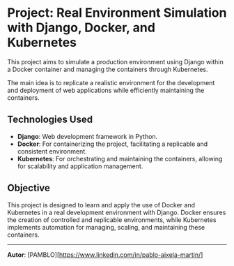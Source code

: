 # Project: Real Environment Simulation with Django, Docker, and Kubernetes

This project aims to simulate a production environment using Django within a Docker container and managing the containers through Kubernetes.

The main idea is to replicate a realistic environment for the development and deployment of web applications while efficiently maintaining the containers.

## Technologies Used

- **Django**: Web development framework in Python.
- **Docker**: For containerizing the project, facilitating a replicable and consistent environment.
- **Kubernetes**: For orchestrating and maintaining the containers, allowing for scalability and application management.

## Objective

This project is designed to learn and apply the use of Docker and Kubernetes in a real development environment with Django. Docker ensures the creation of controlled and replicable environments, while Kubernetes implements automation for managing, scaling, and maintaining these containers.

---

**Autor**: [PAMBLO][https://www.linkedin.com/in/pablo-aixela-martin/]
